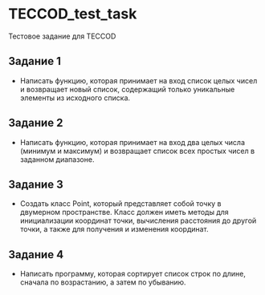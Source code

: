 # TECCOD_test_task
Тестовое задание для TECCOD

## Задание 1
* Написать функцию, которая принимает на вход список целых чисел и возвращает новый список,
содержащий только уникальные элементы из исходного списка.

## Задание 2
* Написать функцию, которая принимает на вход два целых числа (минимум и максимум) и возвращает
список всех простых чисел в заданном диапазоне.

## Задание 3
* Создать класс Point, который представляет собой точку в двумерном пространстве.
Класс должен иметь методы для инициализации координат точки, вычисления расстояния до другой точки,
а также для получения и изменения координат.

## Задание 4
* Написать программу, которая сортирует список строк по длине, сначала по возрастанию, а затем по убыванию.
